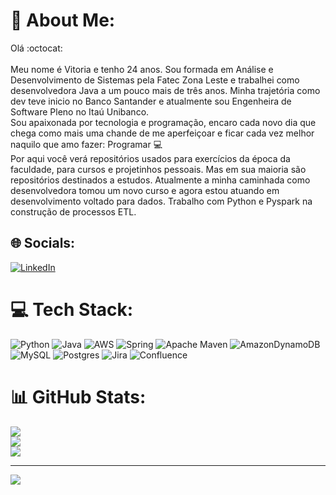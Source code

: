 # 💫 About Me:
Olá :octocat:<br><br>Meu nome é Vitoria e tenho 24 anos. Sou formada em Análise e Desenvolvimento de Sistemas pela Fatec Zona Leste e trabalhei como desenvolvedora Java a um pouco mais de três anos. Minha trajetória como dev teve inicio no Banco Santander e atualmente sou Engenheira de Software Pleno no Itaú Unibanco.<br>Sou apaixonada por tecnologia e programação, encaro cada novo dia que chega como mais uma chande de me aperfeiçoar e ficar cada vez melhor naquilo que amo fazer: Programar 💻<br>Por aqui você verá repositórios usados para exercícios da época da faculdade, para cursos e projetinhos pessoais. Mas em sua maioria são repositórios destinados a estudos.
Atualmente a minha caminhada como desenvolvedora tomou um novo curso e agora estou atuando em desenvolvimento voltado para dados.
Trabalho com Python e Pyspark na construção de processos ETL.


## 🌐 Socials:
[![LinkedIn](https://img.shields.io/badge/LinkedIn-%230077B5.svg?logo=linkedin&logoColor=white)](https://linkedin.com/in/vitoria-ferreira-santos) 

# 💻 Tech Stack:
![Python](https://img.shields.io/badge/python-3670A0?style=for-the-badge&logo=python&logoColor=ffdd54) ![Java](https://img.shields.io/badge/java-%23ED8B00.svg?style=for-the-badge&logo=java&logoColor=white) ![AWS](https://img.shields.io/badge/AWS-%23FF9900.svg?style=for-the-badge&logo=amazon-aws&logoColor=white) ![Spring](https://img.shields.io/badge/spring-%236DB33F.svg?style=for-the-badge&logo=spring&logoColor=white) ![Apache Maven](https://img.shields.io/badge/Apache%20Maven-C71A36?style=for-the-badge&logo=Apache%20Maven&logoColor=white) ![AmazonDynamoDB](https://img.shields.io/badge/Amazon%20DynamoDB-4053D6?style=for-the-badge&logo=Amazon%20DynamoDB&logoColor=white) ![MySQL](https://img.shields.io/badge/mysql-%2300f.svg?style=for-the-badge&logo=mysql&logoColor=white) ![Postgres](https://img.shields.io/badge/postgres-%23316192.svg?style=for-the-badge&logo=postgresql&logoColor=white) ![Jira](https://img.shields.io/badge/jira-%230A0FFF.svg?style=for-the-badge&logo=jira&logoColor=white) ![Confluence](https://img.shields.io/badge/confluence-%23172BF4.svg?style=for-the-badge&logo=confluence&logoColor=white)
# 📊 GitHub Stats:
![](https://github-readme-stats.vercel.app/api?username=vitoriafrds&theme=omni&hide_border=false&include_all_commits=true&count_private=false)<br/>
![](https://github-readme-streak-stats.herokuapp.com/?user=vitoriafrds&theme=omni&hide_border=false)<br/>
![](https://github-readme-stats.vercel.app/api/top-langs/?username=vitoriafrds&theme=omni&hide_border=false&include_all_commits=true&count_private=false&layout=compact)

---
[![](https://visitcount.itsvg.in/api?id=vitoriafrds&icon=0&color=12)](https://visitcount.itsvg.in)
